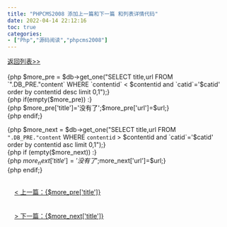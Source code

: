 ```yaml
---
title: "PHPCMS2008 添加上一篇和下一篇 和列表详情代码"
date: 2022-04-14 22:12:16
toc: true
categories:
- ["Php","源码阅读","phpcms2008"]
---
```


<div class="t_margin10"><a href="{$CATEGORY[$catid][url]}" class="col_4" title="返回列表">返回列表>></a></div><br />{php $more_pre = $db->get_one("SELECT title,url FROM `".DB_PRE."content` WHERE `contentid` < $contentid and `catid`='$catid' order by contentid desc limit 0,1");}<br />{php if(empty($more_pre)) :}<br />{php $more_pre['title']='没有了';$more_pre['url']=$url;}<br />{php endif;}

{php $more_next = $db->get_one("SELECT title,url FROM `".DB_PRE."content` WHERE `contentid` > $contentid and `catid`='$catid' order by contentid asc limit 0,1");}<br />{php if (empty($more_next)) :}<br />{php $more_next['title']='没有了';$more_next['url']=$url;}<br />{php endif;}<br /><div class="font_14 t_margin5"><br />    [< 上一篇：{$more_pre['title']}]({$more_pre['url']})<br /></div><br /><div class="font_14 t_margin5"><br />    [> 下一篇：{$more_next['title']}]({$more_next['url']})<br /></div>

